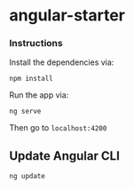 # angular-starter

### Instructions 

Install the dependencies via: 

```
npm install
```

Run the app via:

```
ng serve
```

Then go to `localhost:4200`

## Update Angular CLI

```
ng update
```